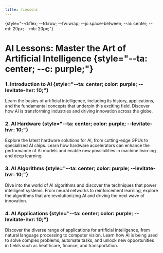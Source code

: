 ```yaml
---
title: /Lessons
---
```

<style>
    section > section {
        margin-top: 20px;
        margin-bottom: 20px;
        max-width: 45%;
    }
</style>

{style="--d:flex; --fd:row; --fw:wrap; --jc:space-between; --ai: center; --mt: 20px; --mb: 20px;"}
# AI Lessons: Master the Art of Artificial Intelligence {style="--ta: center; --c: purple;"}

### 1. Introduction to AI {style="--ta: center; color: purple; --levitate-hvr: 10;"}

Learn the basics of artificial intelligence, including its history, applications, and the fundamental concepts that underpin this exciting field. Discover how AI is transforming industries and driving innovation across the globe.

### 2. AI Hardware {style="--ta: center; color: purple; --levitate-hvr: 10;"}

Explore the latest hardware solutions for AI, from cutting-edge GPUs to specialized AI chips. Learn how hardware accelerators can enhance the performance of AI models and enable new possibilities in machine learning and deep learning.

### 3. AI Algorithms {style="--ta: center; color: purple; --levitate-hvr: 10;"} 

Dive into the world of AI algorithms and discover the techniques that power intelligent systems. From neural networks to reinforcement learning, explore the algorithms that are revolutionizing AI and driving the next wave of innovation.

### 4. AI Applications {style="--ta: center; color: purple; --levitate-hvr: 10;"}

Discover the diverse range of applications for artificial intelligence, from natural language processing to computer vision. Learn how AI is being used to solve complex problems, automate tasks, and unlock new opportunities in fields such as healthcare, finance, and transportation.

